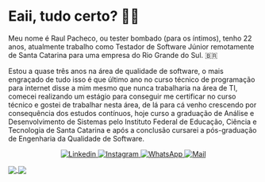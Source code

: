 <!--
<img align="right" height="280px" src="https://github.com/raulpacheco2k/raulpacheco2k/blob/main/man.png?raw=true" />
-->

# Eaii, tudo certo? 👨‍💻
Meu nome é Raul Pacheco, ou tester bombado (para os íntimos), tenho 22 anos, atualmente trabalho como Testador de Software Júnior remotamente de Santa Catarina para uma empresa do Rio Grande do Sul. 🇧🇷

Estou a quase três anos na área de qualidade de software, o mais engraçado de tudo isso é que último ano no curso técnico de programação para internet disse a mim mesmo que nunca trabalharia na área de TI, comecei realizando um estágio para conseguir me certificar no curso técnico e gostei de trabalhar nesta área, de lá para cá venho crescendo por consequência dos estudos contínuos, hoje curso a graduação de Análise e Desenvolvimento de Sistemas pelo Instituto Federal de Educação, Ciência e Tecnologia de Santa Catarina e após a conclusão cursarei a pós-graduação de Engenharia da Qualidade de Software.

<p align="center">
  <a href="https://www.linkedin.com/in/raulpacheco2k">
    <img alt="Linkedin" src="https://img.shields.io/badge/LinkedIn-0077B5?style=for-the-badge&logo=linkedin&logoColor=white">
  </a>
  <a href="https://www.instagram.com/raulpacheco2k">
    <img alt="Instagram" src="https://img.shields.io/badge/Instagram-E4405F?style=for-the-badge&logo=instagram&logoColor=white">
  </a>
  <a href="https://api.whatsapp.com/send?phone=5548998210638">
    <img alt="WhatsApp" src="https://img.shields.io/badge/WhatsApp-25D366?style=for-the-badge&logo=whatsapp&logoColor=white">
  </a>
  <a href="mailto:eu@raulpacheco.com.br">
    <img alt="Mail" src="https://img.shields.io/badge/Gmail-D14836?style=for-the-badge&logo=gmail&logoColor=white">
  </a>
</p>

<a href="https://github.com/raulpacheco2k">
  <img align="center" src="https://github-readme-stats.vercel.app/api?username=raulpacheco2k&include_all_commits=true&count_private=true&hide_border=true&hide_rank=true&hide_title=true&theme=dark"/>
  <img align="center" src="https://github-readme-stats.vercel.app/api/wakatime?username=raulpacheco2k&theme=dark&hide_border=true&hide_title=true&langs_count=5"/>
</a>


<!--

<details>
  <summary>Outras coisas</summary>
  <p> 💬 Você pode me fazer algumas perguntas <a href="https://github.com/raulpacheco2k/raulpacheco2k/issues">aqui</a>.</p>
</details>

Gosto de manter um ambiente seguro e livre de bugs para que todos os envolvidos no processo, possam colocar a cabeça no travesseiro à noite e dormir em paz.

<p align="center">
<a href="#"><img src="https://img.shields.io/badge/PHP-777BB4?style=for-the-badge&logo=php&logoColor=white"></a>
<a href="#"><img src="https://img.shields.io/badge/Python-3776AB?style=for-the-badge&logo=python&logoColor=white"></a>
<a href="#"><img src="https://img.shields.io/badge/java-ec2025?style=for-the-badge&logo=java&logoColor=white"></a>
</p>
-->
